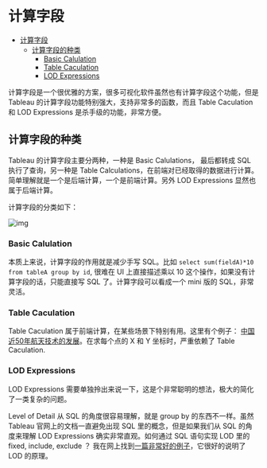 # 计算字段

<!-- TOC -->

- [计算字段](#计算字段)
  - [计算字段的种类](#计算字段的种类)
    - [Basic Calulation](#basic-calulation)
    - [Table Caculation](#table-caculation)
    - [LOD Expressions](#lod-expressions)

<!-- /TOC -->

计算字段是一个很优雅的方案，很多可视化软件虽然也有计算字段这个功能，但是 Tableau 的计算字段功能特别强大，支持非常多的函数，而且 Table Caculation 和  LOD Expressions 是杀手级的功能，非常方便。

## 计算字段的种类

Tableau 的计算字段主要分两种，一种是 Basic Calulations， 最后都转成 SQL 执行了查询，另一种是 Table Calculations，在前端对已经取得的数据进行计算。简单理解就是一个是后端计算，一个是前端计算。另外 LOD Expressions 显然也属于后端计算。

计算字段的分类如下：

![img](https://si.geilicdn.com/img-3f960000016da9f39d4b0a2166a4-unadjust_188_203.png)

### Basic Calulation

本质上来说，计算字段的作用就是减少手写 SQL。比如 `select sum(fieldA)*10 from tableA group by id`, 很难在 UI 上直接描述乘以 10 这个操作，如果没有计算字段的话，只能直接写 SQL 了。计算字段可以看成一个 mini 版的 SQL，非常灵活。

### Table Caculation

Table Caculation 属于前端计算，在某些场景下特别有用。这里有个例子： [中国近50年航天技术的发展](https://public.tableau.com/en-us/gallery/50-years-chinas-space-journey?tab=featured&topic=all&type=featured)。在求每个点的 X 和 Y 坐标时，严重依赖了 Table Caculation.

### LOD Expressions

LOD Expressions 需要单独拎出来说一下，这是个非常聪明的想法，极大的简化了一类复杂的问题。

Level of Detail 从 SQL 的角度很容易理解，就是 group by 的东西不一样。虽然 Tableau 官网上的文档一直避免出现 SQL 里的概念，但是如果我们从 SQL 的角度来理解 LOD Expressions 确实非常直观。如何通过 SQL 语句实现 LOD 里的 fixed, include, exclude ？ 我在网上找到[一篇非常好的例子](https://community.tableau.com/docs/DOC-18211)，它很好的说明了 LOD 的原理。

